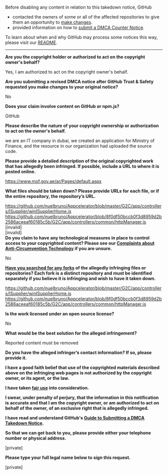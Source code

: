 Before disabling any content in relation to this takedown notice, GitHub
- contacted the owners of some or all of the affected repositories to give them an opportunity to [make changes](https://docs.github.com/en/github/site-policy/dmca-takedown-policy#a-how-does-this-actually-work).
- provided information on how to [submit a DMCA Counter Notice](https://docs.github.com/en/articles/guide-to-submitting-a-dmca-counter-notice).

To learn about when and why GitHub may process some notices this way, please visit our [README](https://github.com/github/dmca/blob/master/README.md#anatomy-of-a-takedown-notice).

---

**Are you the copyright holder or authorized to act on the copyright owner's behalf?**

Yes, I am authorized to act on the copyright owner's behalf.

**Are you submitting a revised DMCA notice after GitHub Trust & Safety requested you make changes to your original notice?**

No

**Does your claim involve content on GitHub or npm.js?**

GitHub

**Please describe the nature of your copyright ownership or authorization to act on the owner's behalf.**

we are an IT company in dubai, we created an application for Ministry of Finance, and the resource in our organization had uploaded the source code.

**Please provide a detailed description of the original copyrighted work that has allegedly been infringed. If possible, include a URL to where it is posted online.**

https://www.mof.gov.ae/ar/Pages/default.aspx

**What files should be taken down? Please provide URLs for each file, or if the entire repository, the repository’s URL.**

https://github.com/nuelbruno/Appcelerator/blob/master/G2C/app/controllers/ISupplier/winISupplierHome.js  
https://github.com/nuelbruno/Appcelerator/blob/8f0df50bccb0f3d8959d2b2586aceeaf60185c5b/G2C/app/controllers/common/httpManager.js  
[invalid]  
[invalid]  
**Do you claim to have any technological measures in place to control access to your copyrighted content? Please see our <a href="https://docs.github.com/articles/guide-to-submitting-a-dmca-takedown-notice#complaints-about-anti-circumvention-technology">Complaints about Anti-Circumvention Technology</a> if you are unsure.**

No

**<a href="https://docs.github.com/articles/dmca-takedown-policy#b-what-about-forks-or-whats-a-fork">Have you searched for any forks</a> of the allegedly infringing files or repositories? Each fork is a distinct repository and must be identified separately if you believe it is infringing and wish to have it taken down.**

https://github.com/nuelbruno/Appcelerator/blob/master/G2C/app/controllers/ISupplier/winISupplierHome.js  
https://github.com/nuelbruno/Appcelerator/blob/8f0df50bccb0f3d8959d2b2586aceeaf60185c5b/G2C/app/controllers/common/httpManager.js

**Is the work licensed under an open source license?**

No

**What would be the best solution for the alleged infringement?**

Reported content must be removed

**Do you have the alleged infringer’s contact information? If so, please provide it.**

**I have a good faith belief that use of the copyrighted materials described above on the infringing web pages is not authorized by the copyright owner, or its agent, or the law.**

**I have taken <a href="https://www.lumendatabase.org/topics/22">fair use</a> into consideration.**

**I swear, under penalty of perjury, that the information in this notification is accurate and that I am the copyright owner, or am authorized to act on behalf of the owner, of an exclusive right that is allegedly infringed.**

**I have read and understand GitHub's <a href="https://docs.github.com/articles/guide-to-submitting-a-dmca-takedown-notice/">Guide to Submitting a DMCA Takedown Notice</a>.**

**So that we can get back to you, please provide either your telephone number or physical address.**

[private]

**Please type your full legal name below to sign this request.**

[private]
